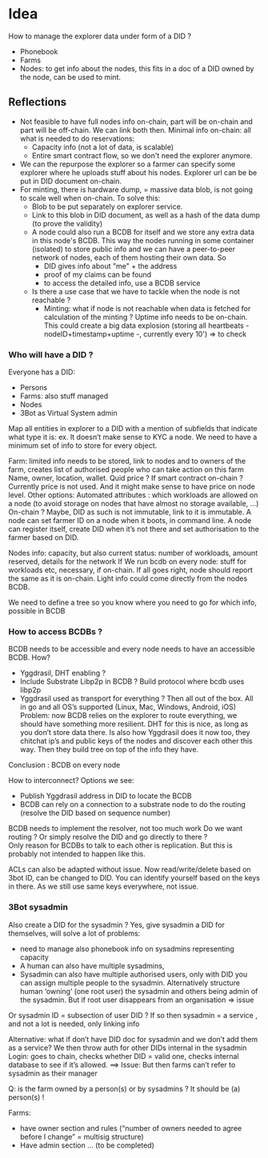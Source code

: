 # Idea

How to manage the explorer data under form of a DID ?
- Phonebook
- Farms
- Nodes: to get info about the nodes, this fits in a doc of a DID owned by the node, can be used to mint. 

## Reflections

- Not feasible to have full nodes info on-chain, part will be on-chain and part will be off-chain. We can link both then. 
  Minimal info on-chain: all what is needed to do reservations:   
  - Capacity info (not a lot of data, is scalable)
  - Entire smart contract flow, so we don't need the explorer anymore. 
- We can the repurpose the explorer so a farmer can specify some explorer where he uploads stuff about his nodes. Explorer url can be be put in DID document on-chain. 
- For minting, there is hardware dump, = massive data blob, is not going to scale well when on-chain. To solve this: 
  - Blob to be put separately on explorer service. 
  - Link to this blob in DID document, as well as a hash of the data dump (to prove the validity)
  - A node could also run a BCDB for itself and we store any extra data in this node's BCDB. This way the nodes running in some container (isolated) to store public info and we can have a peer-to-peer network of nodes, each of them hosting their own data. 
  So 
    - DID gives info about "me" + the address
    - proof of my claims can be found
    - to access the detailed info, use a BCDB service 
  - Is there a use case that we have to tackle when the node is not reachable ? 
    - Minting: what if node is not reachable when data is fetched for calculation of the minting ? Uptime info needs to be on-chain. This could create a big data explosion (storing all heartbeats - nodeID+timestamp+uptime -, currently every 10') => to check
### Who will have a DID ? 
  Everyone has a DID:
  - Persons
  - Farms: also stuff managed
  - Nodes
  - 3Bot as Virtual System admin
  
Map all entities in explorer to a DID with a mention of subfields that indicate what type it is: ex. It doesn’t make sense to KYC a node. We need to have a minimum set of info to store for every object. 

Farm: limited info needs to be stored, link to nodes and to owners of the farm, creates list of authorised people who can take action on this farm
Name, owner, location, wallet. Quid price ? If smart contract on-chain ? Currently price is not used. And it might make sense to have price on node level. Other options: Automated attributes : which workloads are allowed on a node (to avoid storage on nodes that have almost no storage available, …)
On-chain ? Maybe, DID as such is not immutable, link to it is immutable. 
A node can set farmer ID on a node when it boots, in command line. A node can register itself, create DID when it’s not there and set authorisation to the farmer based on DID.

Nodes info: capacity, but also current status: number of workloads, amount reserved, details for the network
If We run bcdb on every node: stuff for workloads etc, necessary, if on-chain. If all goes right, node should report the same as it is on-chain. Light info could come directly from the nodes BCDB. 

We need to define a tree so you know where you need to go for which info, possible in BCDB

### How to access BCDBs ?

BCDB needs to be accessible and every node needs to have an accessible BCDB. 
How? 
- Yggdrasil, DHT enabling ? 
- Include Substrate Libp2p in BCDB ? Build protocol where bcdb uses libp2p 
- Yggdrasil used as transport for everything ? Then all out of the box. All in go and all OS’s supported (Linux, Mac, Windows, Android, iOS)
Problem: now BCDB relies on the explorer to route everything, we should have something more resilient. DHT for this is nice, as long as you don’t store data there. Is also how Yggdrasil does it now too, they chitchat ip’s and public keys of the nodes and discover each other this way. Then they build tree on top of the info they have.  

Conclusion : BCDB on every node

How to interconnect? Options we see: 
- Publish Yggdrasil address in DID to locate the BCDB
- BCDB can rely on a connection to a substrate node to do the routing (resolve the DID based on sequence number)

BCDB needs to implement the resolver, not too much work
Do we want routing ? Or simply resolve the DID and go directly to there ?  
Only reason for BCDBs to talk to each other is replication. But this is probably not intended to happen like this. 

ACLs can also be adapted without issue.
Now read/write/delete based on 3bot ID, can be changed to DID. You can identify yourself based on the keys in there. As we still use same keys everywhere, not issue.

### 3Bot sysadmin 

Also create a DID for the sysadmin ? Yes, give sysadmin a DID for themselves, will solve a lot of problems: 
- need to manage also phonebook info on sysadmins representing capacity
- A human can also have multiple sysadmins, 
- Sysadmin can also have multiple authorised users, only with DID you can assign multiple people to the sysadmin. Alternatively structure human ‘owning’ (one root user) the sysadmin and others being admin of the sysadmin. But if root user disappears from an organisation => issue

Or sysadmin ID = subsection of user DID ? If so then sysadmin = a service , and not a lot is needed, only linking info

Alternative: what if don’t have DID doc for sysadmin and we don’t add them as a service? 
We then throw auth for other DIDs internal in the sysadmin
Login: goes to chain, checks whether DID = valid one, checks internal database to see if it’s allowed. 
   ==> Issue: But then farms can’t refer to sysadmin as their manager

Q: is the farm owned by a person(s) or by sysadmins ? 
It should be (a) person(s) !

Farms: 
- have owner section and rules (“number of owners needed to agree before I change” = multisig structure) 
- Have admin section
... (to be completed)

